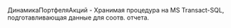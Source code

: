 ДинамикаПортфеляАкций - Хранимая процедура на MS Transact-SQL, подготавливающая данные для соотв. отчета.
